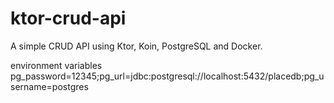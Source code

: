 # ktor-crud-api
A simple CRUD API using Ktor, Koin, PostgreSQL and Docker.

environment variables
pg_password=12345;pg_url=jdbc:postgresql://localhost:5432/placedb;pg_username=postgres